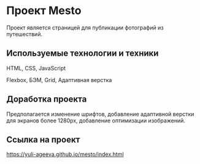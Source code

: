 # Проект Mesto

Проект является страницей для публикации фотографий из путешествий.

## Используемые технологии и техники

HTML, CSS, JavaScript

Flexbox, БЭМ, Grid, Адаптивная верстка

## Доработка проекта

Предполагается изменение шрифтов, добавление адаптивной верстки для экранов более 1280px, добавление оптимизации изображений.

## Ссылка на проект
https://yuli-ageeva.github.io/mesto/index.html
